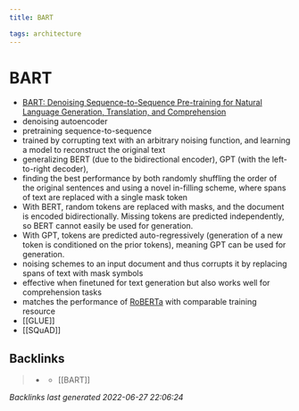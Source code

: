 ```yaml
---
title: BART

tags: architecture 
---
```


# BART
- [BART: Denoising Sequence-to-Sequence Pre-training for Natural Language Generation, Translation, and Comprehension](https://arxiv.org/abs/1910.13461)
- denoising autoencoder
- pretraining sequence-to-sequence
- trained by corrupting text with an arbitrary noising function, and learning a model to reconstruct the original text
- generalizing BERT (due to the bidirectional encoder), GPT (with the left-to-right decoder),
- finding the best performance by both randomly shuffling the order of the original sentences and using a novel in-filling scheme, where spans of text are replaced with a single mask token
- With BERT, random tokens are replaced with masks, and the document is encoded bidirectionally. Missing tokens are predicted independently, so BERT cannot easily be used for generation.
- With GPT, tokens are predicted auto-regressively (generation of a new token is conditioned on the prior tokens), meaning GPT can be used for generation.
- noising schemes to an input document and thus corrupts it by replacing spans of text with mask symbols
- effective when finetuned for text generation but also works well for comprehension tasks
- matches the performance of [RoBERTa](../RoBERTa.md) with comparable training resource
- [[GLUE]]
- [[SQuAD]]


## Backlinks

> - [](journals/2022-06-27.md)
>   - [[BART]]

_Backlinks last generated 2022-06-27 22:06:24_
